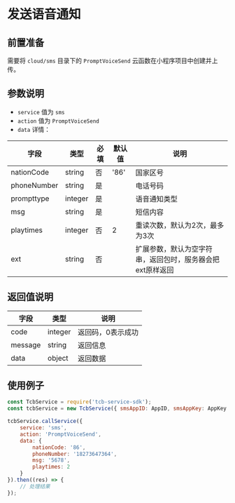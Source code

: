 # 发送语音通知

## 前置准备

需要将 `cloud/sms` 目录下的 `PromptVoiceSend` 云函数在小程序项目中创建并上传。

## 参数说明

* `service` 值为 `sms`
* `action` 值为 `PromptVoiceSend`
* `data` 详情：

| 字段 | 类型 | 必填 | 默认值 | 说明
| --- | --- | --- | --- | ---
| nationCode | string | 否 | '86' | 国家区号
| phoneNumber | string | 是 | | 电话号码
| prompttype | integer | 是 | | 语音通知类型
| msg | string | 是 | | 短信内容
| playtimes | integer | 否 | 2 | 重读次数，默认为2次，最多为3次
| ext | string | 否 | | 扩展参数，默认为空字符串，返回包时，服务器会把ext原样返回

## 返回值说明

 字段 | 类型 | 说明
| --- | --- | ---
| code | integer | 返回码，0表示成功
| message | string | 返回信息
| data | object | 返回数据

## 使用例子

```js
const TcbService = require('tcb-service-sdk');
const tcbService = new TcbService({ smsAppID: AppID, smsAppKey: AppKey });

tcbService.callService({
    service: 'sms',
    action: 'PromptVoiceSend',
    data: {
        nationCode: '86',
        phoneNumber: '18273647364',
        msg: '5678',
        playtimes: 2
    }
}).then((res) => {
    // 处理结果
});
```